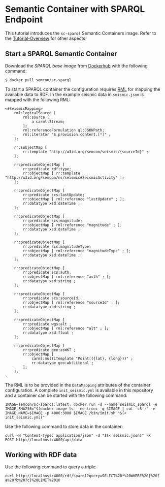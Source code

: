 # Semantic Container with SPARQL Endpoint

This tutorial introduces the `sc-sparql` Semantic Containers image. Refer to the [Tutorial-Overview](https://github.com/sem-con/Tutorials) for other aspects.

## Start a SPARQL Semantic Container  

Download the *SPARQL base image* from [Dockerhub](https://hub.docker.com/r/semcon/sc-sparql/) with the following command:  

```console
$ docker pull semcon/sc-sparql
```  

To start a SPARQL container the configuration requires [RML](http://rml.io/spec.html) for mapping the available data to RDF. In the example seismic data in `seismic.json` is mapped with the following RML:

```
<#SeismicMapping>
    rml:logicalSource [
        rml:source [
            a carml:Stream;
        ];
        rml:referenceFormulation ql:JSONPath;
        rml:iterator "$.provision.content.[*]" ;
    ];

    rr:subjectMap [
        rr:template "http://w3id.org/semcon/seismic/{sourceId}" ;
    ];

    rr:predicateObjectMap [
        rr:predicate rdf:type;
        rr:objectMap [ rr:template "http://w3id.org/semcon/ns/seismic#SeismicActivity" ];
    ];

    rr:predicateObjectMap [
        rr:predicate scs:lastUpdate;
        rr:objectMap [ rml:reference "lastUpdate" ; ];
        rr:datatype xsd:dateTime ;
    ];

    rr:predicateObjectMap [
        rr:predicate scs:magnitude;
        rr:objectMap [ rml:reference "magnitude" ; ];
        rr:datatype xsd:dateTime ;
    ];

    rr:predicateObjectMap [
        rr:predicate scs:magnitudeType;
        rr:objectMap [ rml:reference "magnitudeType" ; ];
        rr:datatype xsd:dateTime ;
    ];

    rr:predicateObjectMap [
        rr:predicate scs:auth;
        rr:objectMap [ rml:reference "auth" ; ];
        rr:datatype xsd:string ;
    ];

    rr:predicateObjectMap [
        rr:predicate scs:sourceId;
        rr:objectMap [ rml:reference "sourceId" ; ];
        rr:datatype xsd:string ;
    ];

    rr:predicateObjectMap [
        rr:predicate wgs:alt ;
        rr:objectMap [ rml:reference "alt" ; ];
        rr:datatype xsd:float ;
    ];

    rr:predicateObjectMap [
        rr:predicate geo:asWKT ;
        rr:objectMap [
            carml:multiTemplate "Point(({lat}, {long}))" ;
            rr:datatype geo:wktLiteral ;
        ];
    ];
.
```  

The RML is to be provided in the `DataMapping` attributes of the container configuration. A complete `init_seismic.yml` is available in this repository and a container can be started with the following command:  

```console
IMAGE=semcon/sc-sparql:latest; docker run -d --name seismic_sparql -e IMAGE_SHA256="$(docker image ls --no-trunc -q $IMAGE | cut -c8-)" -e IMAGE_NAME=$IMAGE -p 4000:3000 $IMAGE /bin/init.sh "$(< init_seismic.yml)"
```  

Use the following command to store data in the container:  

```console
curl -H "Content-Type: application/json" -d "$(< seismic.json)" -X POST http://localhost:4000/api/data
```

## Working with RDF data  

Use the following command to query a triple:   

```console
curl http://localhost:4000/rdf/sparql?query=SELECT%20*%20WHERE%20{%20?a%20?b%20?c}%20LIMIT%2010 
```

